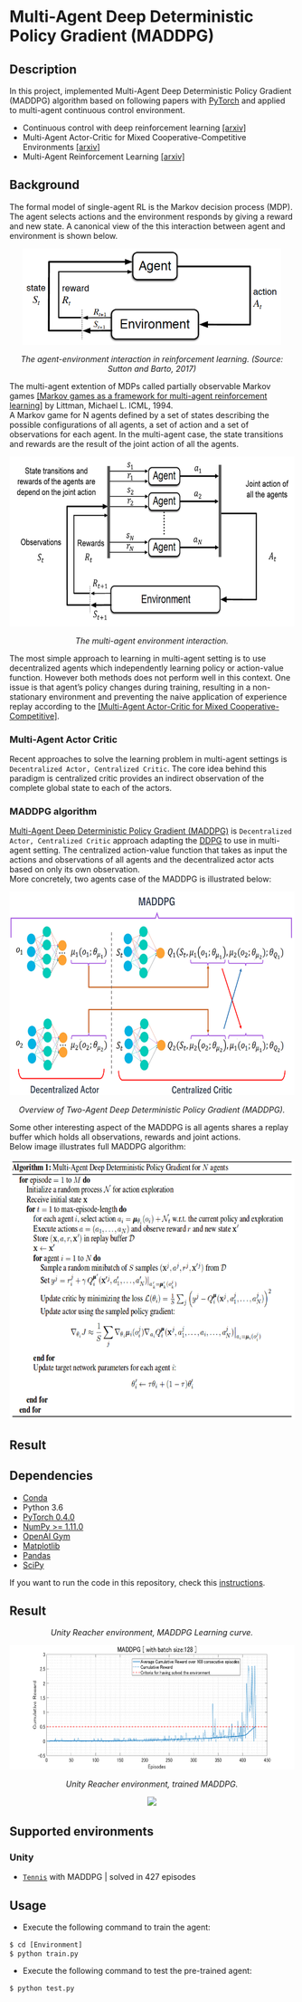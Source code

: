 # Multi-Agent Deep Deterministic Policy Gradient (MADDPG)

## Description
In this project, implemented Multi-Agent Deep Deterministic Policy Gradient (MADDPG) algorithm based on following papers with [PyTorch](https://www.pytorch.org/) and applied to multi-agent continuous control environment.

- Continuous control with deep reinforcement learning [[arxiv]](https://arxiv.org/abs/1509.02971)
- Multi-Agent Actor-Critic for Mixed Cooperative-Competitive Environments [[arxiv]](https://arxiv.org/abs/1706.02275)
- Multi-Agent Reinforcement Learning [[arxiv]](https://arxiv.org/abs/1807.09427)

## Background
The formal model of single-agent RL is the Markov decision process (MDP).
The agent selects actions and the environment responds by giving a reward and new state. A canonical view of the this interaction between agent and environment is shown below.

<p align="center">
    <img src="../assets/agent_environment_interaction.png" height="170px">
</p>
<p align="center">
    <em>The agent-environment interaction in reinforcement learning. (Source: Sutton and Barto, 2017)</em>
</p>

The multi-agent extention of MDPs called partially observable Markov games
[[Markov games as a framework for multi-agent reinforcement learning]](https://www.google.com/url?sa=t&rct=j&q=&esrc=s&source=web&cd=1&ved=2ahUKEwjYwpTgnaLfAhXNc94KHUVGA5YQFjAAegQIBhAC&url=https%3A%2F%2Fwww2.cs.duke.edu%2Fcourses%2Fspring07%2Fcps296.3%2Flittman94markov.pdf&usg=AOvVaw3Z8842P_QFvL9BePhnSKUY) by Littman, Michael L. ICML, 1994.<br />
A Markov game for N agents defined by a set of states describing the possible configurations of all agents, a set of action and a set of observations for each agent. In the multi-agent case, the state transitions and rewards are the result of the joint action of all the agents.

<p align="center">
    <img src="../assets/markov_game.png" height="300px">
</p>
<p align="center">
    <em>The multi-agent environment interaction.</em>
</p>

The most simple approach to learning in multi-agent setting is
to use decentralized agents which independently learning policy or action-value function. However both methods does not perform well in this context.
One issue is that agent’s policy changes during training, resulting in a non-stationary environment and preventing the naive application of experience replay according to the [[Multi-Agent Actor-Critic for Mixed Cooperative-Competitive]](https://arxiv.org/abs/1706.02275).

### Multi-Agent Actor Critic
Recent approaches to solve the learning problem in multi-agent settings is ``Decentralized Actor, Centralized Critic``. The core idea behind this paradigm is centralized critic provides an indirect observation of the complete global state to each of the actors.

### MADDPG algorithm
[Multi-Agent Deep Deterministic Policy Gradient (MADDPG)](https://arxiv.org/abs/1706.02275) is ``Decentralized Actor, Centralized Critic`` approach adapting the [DDPG](https://arxiv.org/abs/1509.02971) to use in multi-agent setting. The centralized action-value function that takes as input the actions and observations of all agents and the decentralized actor acts based on only its own observation. <br />
More concretely, two agents case of the MADDPG is illustrated below:

<p align="center">
    <img src="../assets/maddpg.png" height="360px">
</p>
<p align="center">
    <em>Overview of Two-Agent Deep Deterministic Policy Gradient (MADDPG).</em>
</p>

Some other interesting aspect of the MADDPG is all agents shares a replay buffer which holds
all observations, rewards and joint actions. <br />
 Below image illustrates full MADDPG algorithm:

 <p align="center">
     <img src="../assets/maddpg_algorithm.png" height="460px">
 </p>

 ## Result

 ## Dependencies
 - [Conda](https://conda.io/docs/user-guide/install/index.html)
 - Python 3.6
 - [PyTorch 0.4.0](http://pytorch.org/)
 - [NumPy >= 1.11.0](http://www.numpy.org/)
 - [OpenAI Gym](https://github.com/openai/gym)
 - [Matplotlib](https://matplotlib.org/)
 - [Pandas](https://pandas.pydata.org/)
 - [SciPy](https://www.scipy.org/)

 If you want to run the code in this repository, check this [instructions](https://github.com/dganbold/deep_reinforcement_learning).

## Result

<p align="center">
    <em>Unity Reacher environment, MADDPG Learning curve.</em>
</p>
<p align="center">
    <img src="./Tennis/docs/tennis_maddpg_learning_curve.png" height="220">
</p>

<p align="center">
    <em>Unity Reacher environment, trained MADDPG.</em>
</p>
<p align="center">
    <img src="../assets/tennis_maddpg_test.gif" height="300px">
</p>

## Supported environments

### Unity
- [`Tennis`](https://github.com/dganbold/deep_reinforcement_learning/tree/master/MADDPG/Tennis) with MADDPG | solved in 427 episodes

## Usage

- Execute the following command to train the agent:

```
$ cd [Environment]
$ python train.py
```

- Execute the following command to test the pre-trained agent:

```
$ python test.py
```
